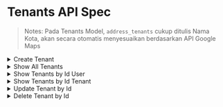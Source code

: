 # Tenants API Spec

> Notes: Pada Tenants Model, `address_tenants` cukup ditulis Nama Kota, akan secara otomatis menyesuaikan berdasarkan API Google Maps

<details><summary>Create Tenant</summary>

### Endpoint : ```POST /api/v1/tenants```

> User dapat membuat lebih dari 1 tenant

Request Headers :

```
Key: Authorization
Value: Baerer <token>
```

Request Body menggunakan form-data:

> semua key berupa `Text` kecuali `image` menggunakan `File`

```json
{
  "name_tenants": "Tenant Name",
  "address_tenants": "Tenant Address",
  "image": "image-url",
  "phone": "0812345"
}
```

Response Body Success :

```json
{
  "success": "true",
  "message": "Tenant created successfully",
  "data": {
    "id": 1,
    "user_id": 1,
    "name_tenants": "Tenant Name",
    "image": "image-url",
    "phone": "081234",
    "address_tenants": "Tenant Address",
    "created_at": "2024-05-29T09:27:59.169Z"
  }
}
```

Respons Body Error (user_id not found):

```json
{
  "success": "false",
  "message": "User ID not found!"
}
```

Respons Body Error (Jika user sudah mempunyai tenant):

```json
{
  "success": "false",
  "message": "User already has a tenant"
}
```
</details>

<details><summary>Show All Tenants</summary>

### Endpoint : ```GET /api/v1/tenants```

Request Headers :

```
Key: Authorization
Value: Baerer <token>
```

Respons Body Success :

```json
{
  "success": "true",
  "data": [
    {
      "id": 1,
      "user_id": 46,
      "name_tenants": "Tenant Name",
      "address_tenants": "Tenant Address",
      "created_at": "2024-05-29T09:20:02.361Z"
    }
  ]
}
```
</details>

<details><summary>Show Tenants by Id User</summary>

### Endpoint : ```GET /api/v1/tenants/user```

> Function ini untuk menampilkan list tenant yang dimiliki oleh user berdasarkan `user_id`

Request Headers :

```
Key: Authorization
Value: Baerer <token>
```

Respons Body Success :

```json
{
    "success": "true",
    "data": [
        {
            "id": 15,
            "user_id": 5,
            "name_tenants": "Test Tenants new",
            "image": "https://storage.googleapis.com/dev-momee-products-images/tenants/Test Tenants new/images_tenant/49b7c0f54854598e15a49bc849574f51-3d-fluency-shop.png",
            "address_tenants": "Jakarta Barat, Kec. Kb. Jeruk, Kota Jakarta Barat, Daerah Khusus Ibukota Jakarta, Indonesia",
            "location_lat": -6.167430899999999,
            "location_lng": 106.7637239,
            "created_at": "2024-06-12T15:32:26.109Z",
            "updated_at": "2024-06-12T15:32:26.109Z",
            "products": [],
            "totalProducts": 0
        },
        {
            "id": 16,
            "user_id": 5,
            "name_tenants": "Test Tenants new2",
            "image": "https://storage.googleapis.com/dev-momee-products-images/tenants/Test Tenants new2/images_tenant/a89d32655abcd23b1fb5c59e40c8f2cc-3d-fluency-shop.png",
            "address_tenants": "Jakarta Barat, Kec. Kb. Jeruk, Kota Jakarta Barat, Daerah Khusus Ibukota Jakarta, Indonesia",
            "location_lat": -6.167430899999999,
            "location_lng": 106.7637239,
            "created_at": "2024-06-12T15:33:28.191Z",
            "updated_at": "2024-06-12T15:33:28.191Z",
            "products": [],
            "totalProducts": 0
        }
    ]
}

```

</details>

<details><summary>Show Tenants by Id Tenant</summary>

### Endpoint : ```GET /api/v1/tenants/:id```

> Function ini untuk menampilkan list tenant berdasarkan `id tenant`

Request Headers :

```
Key: Authorization
Value: Baerer <token>
```

Respons Body Success :

```json
{
  "success": "true",
  "data": {
    "id": 5,
    "user_id": 46,
    "name_tenants": "Tenant Name",
    "address_tenants": "Tenant Address",
    "created_at": "2024-05-29T09:21:54.933Z",
    "products": [
      {
        "id": 3,
        "name_products": "Stroller Lucu 2",
        "slug": "stroller-lucu-2",
        "pictures": "https://www.static-src.com/wcsstore/Indraprastha/images/catalog/full//98/MTA-48544360/pacific_baby_stroller_bayi_pacific_spacebaby_sb-6212_-reversible_stir-_full01_k1qzxqto.jpg",
        "description": "A high-end smartphone with 128GB storage",
        "price": 100,
        "stock": 2,
        "is_available": true,
        "created_at": "2024-05-29T16:17:36.780Z",
        "updated_at": "2024-05-29T16:17:36.780Z",
        "category_id": 1,
        "tenant_id": 5,
        "category": {
          "id": 1,
          "name_categories": "Stroller",
          "created_at": "2024-05-29T16:08:18.905Z"
        }
      },
      {
        "id": 5,
        "name_products": "Stroller Lucu 23",
        "slug": "stroller-lucu-23",
        "pictures": "https://www.static-src.com/wcsstore/Indraprastha/images/catalog/full//98/MTA-48544360/pacific_baby_stroller_bayi_pacific_spacebaby_sb-6212_-reversible_stir-_full01_k1qzxqto.jpg",
        "description": "A high-end smartphone with 128GB storage",
        "price": 100000,
        "stock": 2,
        "is_available": true,
        "created_at": "2024-05-29T16:38:20.007Z",
        "updated_at": "2024-05-29T16:38:20.007Z",
        "category_id": 1,
        "tenant_id": 5,
        "category": {
          "id": 1,
          "name_categories": "Stroller",
          "created_at": "2024-05-29T16:08:18.905Z"
        }
      }
    ],
    "totalProducts": 2
  }
}
```

Respons Body Error :

```json
{
  "success": "false",
  "message": "Tenant not found"
}
```
</details>

<details><summary>Update Tenant by Id</summary>

### Endpoint : ```PATCH /api/v1/tenants/:id```

Request Headers :

```
Key: Authorization
Value: Baerer <token>
```

Request Body menggunakan form-data:

> semua key berupa `Text` kecuali `image` menggunakan `File`

```json
{
  "name_tenants": "Tenant Name",
  "address_tenants": "Tenant Address",
  "phone": "0812345",
  "image": "image-url"
}
```

Response Body Success

```json
{
  "success": "true",
  "message": "Tenant updated successfully",
  "data": {
    "id": 1,
    "user_id": 46,
    "name_tenants": "Updated Tenant Name",
    "image": "image-url",
    "phone": "081234",
    "address_tenants": "Updated Tenant Address",
    "created_at": "2024-05-29T09:20:02.361Z"
  }
}
```

Response Body Error :

```json
{
    "success": "false",
    "message": "Login first to get tokens"
}
```

</details>

<details><summary>Delete Tenant by Id</summary>

> Delete tenant hanya bisa dilakukan ketika sudah tidak memiliki product dan kategori

### Endpoint : ```DELETE /api/v1/tenants/:id```

Request Headers :

```
Key: Authorization
Value: Baerer <token>
```

Response Body Success

```json
{
  "success": "true",
  "message": "Tenant deleted successfully"
}
```

Response Body Error :

```json
{
  "success": "false",
  "message": "Tenant not found or already deleted!"
}
```
</details>
